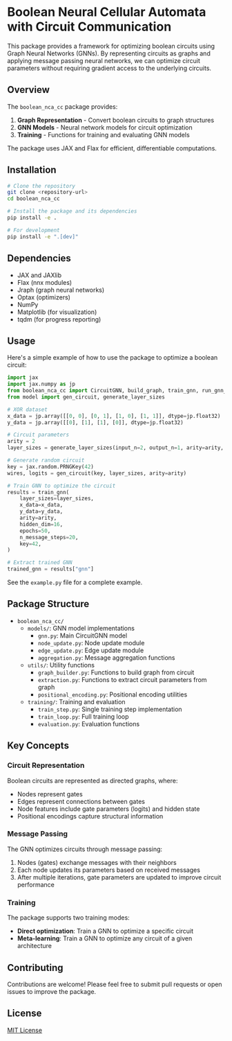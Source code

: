 # Boolean Neural Cellular Automata with Circuit Communication

This package provides a framework for optimizing boolean circuits using Graph Neural Networks (GNNs). By representing circuits as graphs and applying message passing neural networks, we can optimize circuit parameters without requiring gradient access to the underlying circuits.

## Overview

The `boolean_nca_cc` package provides:

1. **Graph Representation** - Convert boolean circuits to graph structures
2. **GNN Models** - Neural network models for circuit optimization
3. **Training** - Functions for training and evaluating GNN models

The package uses JAX and Flax for efficient, differentiable computations.

## Installation

```bash
# Clone the repository
git clone <repository-url>
cd boolean_nca_cc

# Install the package and its dependencies
pip install -e .

# For development
pip install -e ".[dev]"
```

## Dependencies

- JAX and JAXlib
- Flax (nnx modules)
- Jraph (graph neural networks)
- Optax (optimizers)
- NumPy
- Matplotlib (for visualization)
- tqdm (for progress reporting)

## Usage

Here's a simple example of how to use the package to optimize a boolean circuit:

```python
import jax
import jax.numpy as jp
from boolean_nca_cc import CircuitGNN, build_graph, train_gnn, run_gnn_scan
from model import gen_circuit, generate_layer_sizes

# XOR dataset
x_data = jp.array([[0, 0], [0, 1], [1, 0], [1, 1]], dtype=jp.float32)
y_data = jp.array([[0], [1], [1], [0]], dtype=jp.float32)

# Circuit parameters
arity = 2
layer_sizes = generate_layer_sizes(input_n=2, output_n=1, arity=arity, layer_n=2)

# Generate random circuit
key = jax.random.PRNGKey(42)
wires, logits = gen_circuit(key, layer_sizes, arity=arity)

# Train GNN to optimize the circuit
results = train_gnn(
    layer_sizes=layer_sizes,
    x_data=x_data,
    y_data=y_data,
    arity=arity,
    hidden_dim=16,
    epochs=50,
    n_message_steps=20,
    key=42,
)

# Extract trained GNN
trained_gnn = results["gnn"]
```

See the `example.py` file for a complete example.

## Package Structure

- `boolean_nca_cc/`
  - `models/`: GNN model implementations
    - `gnn.py`: Main CircuitGNN model
    - `node_update.py`: Node update module
    - `edge_update.py`: Edge update module
    - `aggregation.py`: Message aggregation functions
  - `utils/`: Utility functions
    - `graph_builder.py`: Functions to build graph from circuit
    - `extraction.py`: Functions to extract circuit parameters from graph
    - `positional_encoding.py`: Positional encoding utilities
  - `training/`: Training and evaluation
    - `train_step.py`: Single training step implementation
    - `train_loop.py`: Full training loop
    - `evaluation.py`: Evaluation functions

## Key Concepts

### Circuit Representation

Boolean circuits are represented as directed graphs, where:
- Nodes represent gates
- Edges represent connections between gates
- Node features include gate parameters (logits) and hidden state
- Positional encodings capture structural information

### Message Passing

The GNN optimizes circuits through message passing:
1. Nodes (gates) exchange messages with their neighbors
2. Each node updates its parameters based on received messages
3. After multiple iterations, gate parameters are updated to improve circuit performance

### Training

The package supports two training modes:
- **Direct optimization**: Train a GNN to optimize a specific circuit
- **Meta-learning**: Train a GNN to optimize any circuit of a given architecture

## Contributing

Contributions are welcome! Please feel free to submit pull requests or open issues to improve the package.

## License

[MIT License](LICENSE)